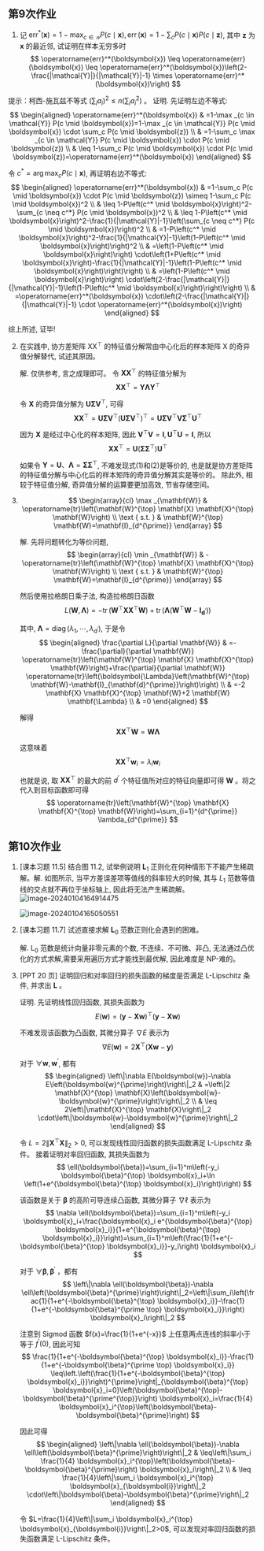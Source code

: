 
## 第9次作业

1. 记 $\operatorname{err}^*(\boldsymbol{x})=1-\max _{c \in \mathcal{Y}} P(c \mid \boldsymbol{x}), \operatorname{err}(\boldsymbol{x})=1-\sum_c P(c \mid \boldsymbol{x}) P(c \mid \boldsymbol{z})$, 其中 $\boldsymbol{z}$ 为 $\boldsymbol{x}$ 的最近邻, 试证明在样本无穷多时
$$
\operatorname{err}^*(\boldsymbol{x}) \leq \operatorname{err}(\boldsymbol{x}) \leq \operatorname{err}^*(\boldsymbol{x})\left(2-\frac{|\mathcal{Y}|}{|\mathcal{Y}|-1} \times \operatorname{err}^*(\boldsymbol{x})\right)
$$

提示：柯西-施瓦兹不等式 $\left(\sum_i a_i\right)^2 \leq n\left(\sum_i a_i^2\right)$ 。
证明. 先证明左边不等式:
$$
\begin{aligned}
\operatorname{err}^*(\boldsymbol{x}) & =1-\max _{c \in \mathcal{Y}} P(c \mid \boldsymbol{x})=1-\max _{c \in \mathcal{Y}} P(c \mid \boldsymbol{x}) \cdot \sum_c P(c \mid \boldsymbol{z}) \\
& =1-\sum_c \max _{c \in \mathcal{Y}} P(c \mid \boldsymbol{x}) \cdot P(c \mid \boldsymbol{z}) \\
& \leq 1-\sum_c P(c \mid \boldsymbol{x}) \cdot P(c \mid \boldsymbol{z})=\operatorname{err}^*(\boldsymbol{x})
\end{aligned}
$$

令 $c^*=\arg \max _c P(c \mid \boldsymbol{x})$, 再证明右边不等式:
$$
\begin{aligned}
\operatorname{err}^*(\boldsymbol{x}) & =1-\sum_c P(c \mid \boldsymbol{x}) \cdot P(c \mid \boldsymbol{z}) \simeq 1-\sum_c P(c \mid \boldsymbol{x})^2 \\
& \leq 1-P\left(c^* \mid \boldsymbol{x}\right)^2-\sum_{c \neq c^*} P(c \mid \boldsymbol{x})^2 \\
& \leq 1-P\left(c^* \mid \boldsymbol{x}\right)^2-\frac{1}{|\mathcal{Y}|-1}\left(\sum_{c \neq c^*} P(c \mid \boldsymbol{x})\right)^2 \\
& =1-P\left(c^* \mid \boldsymbol{x}\right)^2-\frac{1}{|\mathcal{Y}|-1}\left(1-P\left(c^* \mid \boldsymbol{x}\right)\right)^2 \\
& =\left(1-P\left(c^* \mid \boldsymbol{x}\right)\right) \cdot\left(1+P\left(c^* \mid \boldsymbol{x}\right)-\frac{1}{|\mathcal{Y}|-1}\left(1-P\left(c^* \mid \boldsymbol{x}\right)\right)\right) \\
& =\left(1-P\left(c^* \mid \boldsymbol{x}\right)\right) \cdot\left(2-\frac{|\mathcal{Y}|}{|\mathcal{Y}|-1}\left(1-P\left(c^* \mid \boldsymbol{x}\right)\right)\right) \\
& =\operatorname{err}^*(\boldsymbol{x}) \cdot\left(2-\frac{|\mathcal{Y}|}{|\mathcal{Y}|-1} \cdot \operatorname{err}^*(\boldsymbol{x})\right)
\end{aligned}
$$

综上所述, 证毕!



2. 在实践中, 协方差矩阵 $\mathrm{XX}^{\top}$ 的特征值分解常由中心化后的样本矩阵 $\mathrm{X}$ 的奇异值分解替代, 试述其原因。

   解. 仅供参考, 言之成理即可。
   令 $\mathbf{X X}^{\top}$ 的特征值分解为
   $$
   \mathbf{X} \mathbf{X}^{\top}=\mathbf{Y} \boldsymbol{\Lambda} \mathbf{Y}^{\top}
   $$

   令 $\mathbf{X}$ 的奇异值分解为 $\mathbf{U} \boldsymbol{\Sigma} \mathbf{V}^{\top}$, 可得
   $$
   \mathbf{X} \mathbf{X}^{\top}=\mathbf{U} \boldsymbol{\Sigma} \mathbf{V}^{\top}\left(\mathbf{U} \boldsymbol{\Sigma} \mathbf{V}^{\top}\right)^{\top}=\mathbf{U} \boldsymbol{\Sigma} \mathbf{V}^{\top} \mathbf{V} \boldsymbol{\Sigma}^{\top} \mathbf{U}^{\top}
   $$

   因为 $\mathbf{X}$ 是经过中心化的样本矩阵, 因此 $\mathbf{V}^{\top} \mathbf{V}=\mathbf{I}, \mathbf{U}^{\top} \mathbf{U}=\mathbf{I}$, 所以
   $$
   \mathbf{X} \mathbf{X}^{\top}=\mathbf{U}\left(\boldsymbol{\Sigma} \boldsymbol{\Sigma}^{\top}\right) \mathbf{U}^{\top}
   $$

   如果令 $\mathbf{Y}=\mathbf{U} 、 \boldsymbol{\Lambda}=\boldsymbol{\Sigma} \boldsymbol{\Sigma}^{\top}$, 不难发现式(1)和(2)是等价的, 也是就是协方差矩阵的特征值分解与中心化后的样本矩阵的奇异值分解其实是等价的。
   除此外, 相较于特征值分解, 奇异值分解的运算要更加高效, 节省存储空间。


3. $$
   \begin{array}{cl}
   \max _{\mathbf{W}} & \operatorname{tr}\left(\mathbf{W}^{\top} \mathbf{X} \mathbf{X}^{\top} \mathbf{W}\right) \\
   \text { s.t. } & \mathbf{W}^{\top} \mathbf{W}=\mathbf{I}_{d^{\prime}}
   \end{array}
   $$

   解. 先将问题转化为等价问题,
   $$
   \begin{array}{cl}
   \min _{\mathbf{W}} & -\operatorname{tr}\left(\mathbf{W}^{\top} \mathbf{X} \mathbf{X}^{\top} \mathbf{W}\right) \\
   \text { s.t. } & \mathbf{W}^{\top} \mathbf{W}=\mathbf{I}_{d^{\prime}}
   \end{array}
   $$

   然后使用拉格朗日乘子法, 构造拉格朗日函数
   $$
   L(\mathbf{W}, \boldsymbol{\Lambda})=-\operatorname{tr}\left(\mathbf{W}^{\top} \mathbf{X} \mathbf{X}^{\top} \mathbf{W}\right)+\operatorname{tr}\left(\boldsymbol{\Lambda}\left(\mathbf{W}^{\top} \mathbf{W}-\mathbf{I}_{\mathbf{d}^{\prime}}\right)\right)
   $$

   其中, $\boldsymbol{\Lambda}=\operatorname{diag}\left(\lambda_1, \cdots, \lambda_{d^{\prime}}\right)$, 于是令
   $$
   \begin{aligned}
   \frac{\partial L}{\partial \mathbf{W}} & =-\frac{\partial}{\partial \mathbf{W}} \operatorname{tr}\left(\mathbf{W}^{\top} \mathbf{X} \mathbf{X}^{\top} \mathbf{W}\right)+\frac{\partial}{\partial \mathbf{W}} \operatorname{tr}\left(\boldsymbol{\Lambda}\left(\mathbf{W}^{\top} \mathbf{W}-\mathbf{I}_{\mathbf{d}^{\prime}}\right)\right) \\
   & =-2 \mathbf{X} \mathbf{X}^{\top} \mathbf{W}+2 \mathbf{W} \mathbf{\Lambda} \\
   & =0
   \end{aligned}
   $$

   解得
   $$
   \mathbf{X} \mathbf{X}^{\top} \mathbf{W}=\mathbf{W} \mathbf{\Lambda}
   $$

   这意味着
   $$
   \mathbf{X X}^{\top} \boldsymbol{w}_i=\lambda_i \boldsymbol{w}_i
   $$

   也就是说, 取 $\mathbf{X} \mathbf{X}^{\top}$ 的最大的前 $d^{\prime}$ 个特征值所对应的特征向量即可得 $\mathbf{W}$ 。将之代入到目标函数即可得
   $$
   \operatorname{tr}\left(\mathbf{W}^{\top} \mathbf{X} \mathbf{X}^{\top} \mathbf{W}\right)=\sum_{i=1}^{d^{\prime}} \lambda_{d^{\prime}}
   $$

## 第10次作业
1. [课本习题 11.5] 结合图 11.2, 试举例说明 $\mathbf{L}_1$ 正则化在何种情形下不能产生稀疏解。解. 如图所示, 当平方差误差项等值线的斜率较大的时候, 其与 $L_1$ 范数等值线的交点就不再位于坐标轴上, 因此将无法产生稀疏解。
   ![image-20240104164914475](HW9&10%E8%A7%A3%E7%AD%94.assets/image-20240104164914475.png)

   ![image-20240104165050551](HW9&10%E8%A7%A3%E7%AD%94.assets/image-20240104165050551.png)

2. [课本习题 11.7] 试述直接求解 $\mathbf{L}_0$ 范数正则化会遇到的困难。

   解. $\mathrm{L}_0$ 范数是统计向量非零元素的个数, 不连续、不可微、非凸, 无法通过凸优化的方式求解,需要采用遍历方式才能找到最优解, 因此难度是 NP-难的。

3. [PPT 20 页] 证明回归和对率回归的损失函数的梯度是否满足 L-Lipschitz 条件, 并求出 $\mathbf{L}$ 。

   证明. 先证明线性回归函数, 其损失函数为
   $$
   E(\boldsymbol{w})=(\boldsymbol{y}-\mathbf{X} \boldsymbol{w})^{\top}(\boldsymbol{y}-\mathbf{X} \boldsymbol{w})
   $$

   不难发现该函数为凸函数, 其微分算子 $\nabla E$ 表示为
   $$
   \nabla E(\boldsymbol{w})=2 \mathbf{X}^{\top}(\mathbf{X} \boldsymbol{w}-\boldsymbol{y})
   $$

   对于 $\forall \boldsymbol{w}, \boldsymbol{w}^{\prime}$, 都有
   $$
   \begin{aligned}
   \left\|\nabla E(\boldsymbol{w})-\nabla E\left(\boldsymbol{w}^{\prime}\right)\right\|_2 & =\left\|2 \mathbf{X}^{\top} \mathbf{X}\left(\boldsymbol{w}-\boldsymbol{w}^{\prime}\right)\right\|_2 \\
   & \leq 2\left\|\mathbf{X}^{\top} \mathbf{X}\right\|_2 \cdot\left\|\boldsymbol{w}-\boldsymbol{w}^{\prime}\right\|_2
   \end{aligned}
   $$

   令 $L=2\left\|\mathbf{X}^{\top} \mathbf{X}\right\|_2>0$, 可以发现线性回归函数的损失函数满足 L-Lipschitz 条件。
   接着证明对率回归函数, 其损失函数为
   $$
   \ell(\boldsymbol{\beta})=\sum_{i=1}^m\left(-y_i \boldsymbol{\beta}^{\top} \boldsymbol{x}_i+\ln \left(1+e^{\boldsymbol{\beta}^{\top} \boldsymbol{x}_i}\right)\right)
   $$

   该函数是关于 $\boldsymbol{\beta}$ 的高阶可导连续凸函数, 其微分算子 $\nabla \ell$ 表示为
   $$
   \nabla \ell(\boldsymbol{\beta})=\sum_{i=1}^m\left(-y_i \boldsymbol{x}_i+\frac{\boldsymbol{x}_i e^{\boldsymbol{\beta}^{\top} \boldsymbol{x}_i}}{1+e^{\boldsymbol{\beta}^{\top} \boldsymbol{x}_i}}\right)=\sum_{i=1}^m\left(\frac{1}{1+e^{-\boldsymbol{\beta}^{\top} \boldsymbol{x}_i}}-y_i\right) \boldsymbol{x}_i
   $$

   对于 $\forall \boldsymbol{\beta}, \boldsymbol{\beta}^{\prime}$ ，都有
   $$
   \left\|\nabla \ell(\boldsymbol{\beta})-\nabla \ell\left(\boldsymbol{\beta}^{\prime}\right)\right\|_2=\left\|\sum_i\left(\frac{1}{1+e^{-\boldsymbol{\beta}^{\top} \boldsymbol{x}_i}}-\frac{1}{1+e^{-\boldsymbol{\beta}^{\prime \top} \boldsymbol{x}_i}}\right) \boldsymbol{x}_i\right\|_2
   $$

   注意到 Sigmod 函数 $f(x)=\frac{1}{1+e^{-x}}$ 上任意两点连线的斜率小于等于 $f^{\prime}(0)$, 因此可知
   $$
   \frac{1}{1+e^{-\boldsymbol{\beta}^{\top} \boldsymbol{x}_i}}-\frac{1}{1+e^{-\boldsymbol{\beta}^{\prime \top} \boldsymbol{x}_i}} \leq\left.\left(\frac{1}{1+e^{-\boldsymbol{\beta}^{\top} \boldsymbol{x}_i}}\right)^{\prime}\right|_{\boldsymbol{\beta}^{\top} \boldsymbol{x}_i=0}\left(\boldsymbol{\beta}^{\top}-\boldsymbol{\beta}^{\prime^{\top}}\right) \boldsymbol{x}_i=\frac{1}{4} \boldsymbol{x}_i^{\top}\left(\boldsymbol{\beta}-\boldsymbol{\beta}^{\prime}\right)
   $$

   因此可得
   $$
   \begin{aligned}
   \left\|\nabla \ell(\boldsymbol{\beta})-\nabla \ell\left(\boldsymbol{\beta}^{\prime}\right)\right\|_2 & \leq\left\|\sum_i \frac{1}{4} \boldsymbol{x}_i^{\top}\left(\boldsymbol{\beta}-\boldsymbol{\beta}^{\prime}\right) \boldsymbol{x}_i\right\|_2 \\
   & \leq \frac{1}{4}\left\|\sum_i \boldsymbol{x}_i^{\top} \boldsymbol{x}_{\boldsymbol{i}}\right\|_2 \cdot\left\|\boldsymbol{\beta}-\boldsymbol{\beta}^{\prime}\right\|_2
   \end{aligned}
   $$

   令 $L=\frac{1}{4}\left\|\sum_i \boldsymbol{x}_i^{\top} \boldsymbol{x}_{\boldsymbol{i}}\right\|_2>0$, 可以发现对率回归函数的损失函数满足 L-Lipschitz 条件。
